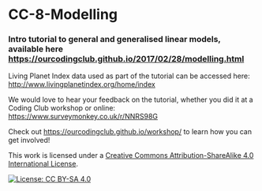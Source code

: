 # CC-8-Modelling

### Intro tutorial to general and generalised linear models, available here https://ourcodingclub.github.io/2017/02/28/modelling.html

Living Planet Index data used as part of the tutorial can be accessed here: http://www.livingplanetindex.org/home/index 

We would love to hear your feedback on the tutorial, whether you did it at a Coding Club workshop or online: 
https://www.surveymonkey.co.uk/r/NNRS98G

Check out https://ourcodingclub.github.io/workshop/ to learn how you can get involved!

This work is licensed under a [Creative Commons Attribution-ShareAlike 4.0 International License](https://creativecommons.org/licenses/by-sa/4.0/).

[![License: CC BY-SA 4.0](https://licensebuttons.net/l/by-sa/4.0/80x15.png)](https://creativecommons.org/licenses/by-sa/4.0/)